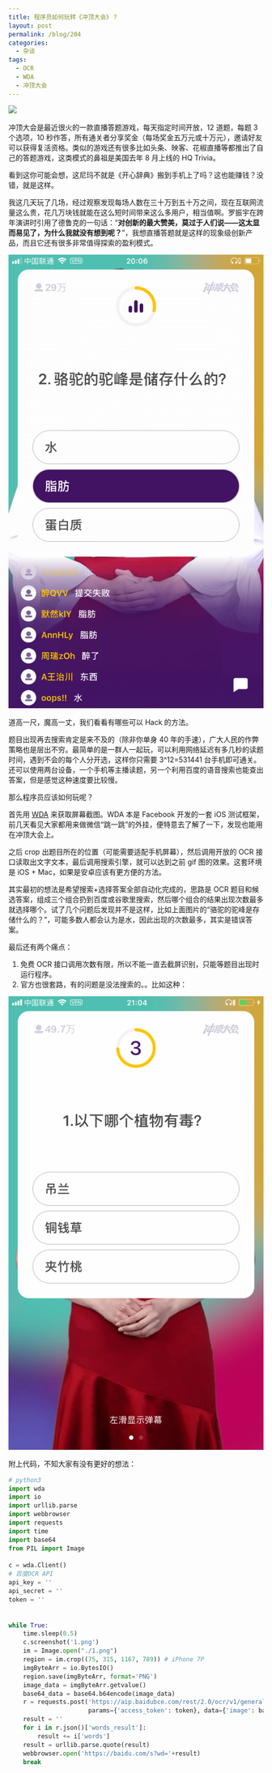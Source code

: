 ```yaml
---
title: 程序员如何玩转《冲顶大会》？
layout: post
permalink: /blog/204
categories:
  - 杂谈
tags:
  - OCR
  - WDA
  - 冲顶大会
---
```


![](../img/204_cddh.gif)



冲顶大会是最近很火的一款直播答题游戏，每天指定时间开放，12 道题，每题 3 个选项，10 秒作答，所有通关者分享奖金（每场奖金五万元或十万元），邀请好友可以获得复活资格。类似的游戏还有很多比如头条、映客、花椒直播等都推出了自己的答题游戏，这类模式的鼻祖是美国去年 8 月上线的 HQ Trivia。

看到这你可能会想，这尼玛不就是《开心辞典》搬到手机上了吗？这也能赚钱？没错，就是这样。

我这几天玩了几场，经过观察发现每场人数在三十万到五十万之间，现在互联网流量这么贵，花几万块钱就能在这么短时间带来这么多用户，相当值啊。罗振宇在跨年演讲时引用了德鲁克的一句话：“**对创新的最大赞美，莫过于人们说——这太显而易见了，为什么我就没有想到呢？**”，我想直播答题就是这样的现象级创新产品，而且它还有很多非常值得探索的盈利模式。

![](../img/204_camel.png)

道高一尺，魔高一丈，我们看看有哪些可以 Hack 的方法。

题目出现再去搜索肯定是来不及的（除非你单身 40 年的手速），广大人民的作弊策略也是层出不穷。最简单的是一群人一起玩，可以利用网络延迟有多几秒的读题时间，遇到不会的每个人分开选，这样你只需要 3^12=531441 台手机即可通关。还可以使用两台设备，一个手机等主播读题，另一个利用百度的语音搜索也能查出答案，但是感觉这种速度要比较慢。

那么程序员应该如何玩呢？

首先用 [WDA](https://github.com/facebook/WebDriverAgent) 来获取屏幕截图。WDA 本是 Facebook 开发的一套 iOS 测试框架，前几天看见大家都用来做微信“跳一跳”的外挂，便特意去了解了一下，发现也能用在冲顶大会上。

之后 crop 出题目所在的位置（可能需要适配手机屏幕），然后调用开放的 OCR 接口读取出文字文本，最后调用搜索引擎，就可以达到之前 gif 图的效果。这套环境是 iOS + Mac，如果是安卓应该有更方便的方法。

其实最初的想法是希望搜索+选择答案全部自动化完成的，思路是 OCR 题目和候选答案，组成三个组合扔到百度或谷歌里搜索，然后哪个组合的结果出现次数最多就选择哪个。试了几个问题后发现并不是这样，比如上面图片的“骆驼的驼峰是存储什么的？”，可能多数人都会认为是水，因此出现的次数最多，其实是错误答案。

最后还有两个痛点：

1. 免费 OCR 接口调用次数有限，所以不能一直去截屏识别，只能等题目出现时运行程序。
2. 官方也很套路，有的问题是没法搜索的。。比如这种：

![](../img/204_toxin.png)

附上代码，不知大家有没有更好的想法：

```python
# python3
import wda
import io
import urllib.parse
import webbrowser
import requests
import time
import base64
from PIL import Image

c = wda.Client()
# 百度OCR API
api_key = ''
api_secret = ''
token = ''


while True:
    time.sleep(0.5)
    c.screenshot('1.png')
    im = Image.open("./1.png")
    region = im.crop((75, 315, 1167, 789)) # iPhone 7P
    imgByteArr = io.BytesIO()
    region.save(imgByteArr, format='PNG')
    image_data = imgByteArr.getvalue()
    base64_data = base64.b64encode(image_data)
    r = requests.post('https://aip.baidubce.com/rest/2.0/ocr/v1/general_basic',
                      params={'access_token': token}, data={'image': base64_data})
    result = ''
    for i in r.json()['words_result']:
        result += i['words']
    result = urllib.parse.quote(result)
    webbrowser.open('https://baidu.com/s?wd='+result)
    break
```

